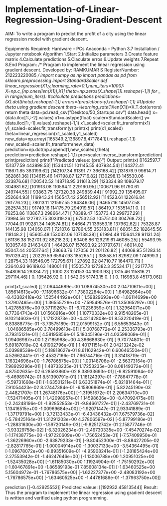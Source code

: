 # Implementation-of-Linear-Regression-Using-Gradient-Descent
AIM:
To write a program to predict the profit of a city using the linear regression model with gradient descent.

Equipments Required:
Hardware – PCs
Anaconda – Python 3.7 Installation / Jupyter notebook
Algorithm
1.Start
2.Initialize parameters
3.Create feature matrix
4.Calculate predictions
5.Claculate erros
6.Update weights
7.Repeat
8.End
Program:
/*
Program to implement the linear regression using gradient descent.
Developed by: RAMKUMAR S
RegisterNumber:  212223220085
*/
import numpy as np
import pandas as pd
from sklearn.preprocessing import StandardScaler
def linear_regression(X1,y,learning_rate=0.1,num_iters=1000):
    X=np.c_[np.ones(len(X1)),X1]
    theta=np.zeros(X.shape[1]).reshape(-1,1)
    for _ in range(num_iters):
        #calculate predictions
        predictions=(X).dot(theta).reshape(-1,1)
        errors=(predictions-y).reshape(-1,1)
        #Update theta using gradient descent
        theta-=learning_rate*(1/len(X1))*X.T.dot(errors)
    return theta
data=pd.read_csv("Desktop/50_Startups.csv")
data.head()
x=(data.iloc[1:,:-2].values)
x1=x.astype(float)
scaler=StandardScaler()
y=(data.iloc[1:,-1].values).reshape(-1,1)
x1_scaled=scaler.fit_transform(x1)
y1_scaled=scaler.fit_transform(y)
print(x)
print(x1_scaled)
theta=linear_regression(x1_scaled,y1_scaled)
new_data=np.array([165349.2,136897.8,471784.1]).reshape(-1,1)
new_scaled=scaler.fit_transform(new_data)
prediction=np.dot(np.append(1,new_scaled),theta)
prediction=prediction.reshape(-1,1)
pre=scaler.inverse_transform(prediction)
print(prediction)
print(f"Predicted valeue: {pre}")
Output:
print(x)
[[162597.7  151377.59 443898.53]
 [153441.51 101145.55 407934.54]
 [144372.41 118671.85 383199.62]
 [142107.34  91391.77 366168.42]
 [131876.9   99814.71 362861.36]
 [134615.46 147198.87 127716.82]
 [130298.13 145530.06 323876.68]
 [120542.52 148718.95 311613.29]
 [123334.88 108679.17 304981.62]
 [101913.08 110594.11 229160.95]
 [100671.96  91790.61 249744.55]
 [ 93863.75 127320.38 249839.44]
 [ 91992.39 135495.07 252664.93]
 [119943.24 156547.42 256512.92]
 [114523.61 122616.84 261776.23]
 [ 78013.11 121597.55 264346.06]
 [ 94657.16 145077.58 282574.31]
 [ 91749.16 114175.79 294919.57]
 [ 86419.7  153514.11      0.  ]
 [ 76253.86 113867.3  298664.47]
 [ 78389.47 153773.43 299737.29]
 [ 73994.56 122782.75 303319.26]
 [ 67532.53 105751.03 304768.73]
 [ 77044.01  99281.34 140574.81]
 [ 64664.71 139553.16 137962.62]
 [ 75328.87 144135.98 134050.07]
 [ 72107.6  127864.55 353183.81]
 [ 66051.52 182645.56 118148.2 ]
 [ 65605.48 153032.06 107138.38]
 [ 61994.48 115641.28  91131.24]
 [ 61136.38 152701.92  88218.23]
 [ 63408.86 129219.61  46085.25]
 [ 55493.95 103057.49 214634.81]
 [ 46426.07 157693.92 210797.67]
 [ 46014.02  85047.44 205517.64]
 [ 28663.76 127056.21 201126.82]
 [ 44069.95  51283.14 197029.42]
 [ 20229.59  65947.93 185265.1 ]
 [ 38558.51  82982.09 174999.3 ]
 [ 28754.33 118546.05 172795.67]
 [ 27892.92  84710.77 164470.71]
 [ 23640.93  96189.63 148001.11]
 [ 15505.73 127382.3   35534.17]
 [ 22177.74 154806.14  28334.72]
 [  1000.23 124153.04   1903.93]
 [  1315.46 115816.21 297114.46]
 [     0.   135426.92      0.  ]
 [   542.05  51743.15      0.  ]
 [     0.   116983.8   45173.06]]


print(x1_scaled)
[[ 2.06444689e+00  1.08674530e+00  2.04710611e+00]
 [ 1.85614613e+00 -7.11896632e-01  1.73802284e+00]
 [ 1.64982664e+00 -8.43382418e-02  1.52544492e+00]
 [ 1.59829693e+00 -1.06114699e+00  1.37907465e+00]
 [ 1.36555729e+00 -7.59549576e-01  1.35065297e+00]
 [ 1.42785876e+00  9.37119267e-01 -6.70236359e-01]
 [ 1.32964071e+00  8.77364743e-01  1.01560916e+00]
 [ 1.10770332e+00  9.91548265e-01  9.10214603e-01]
 [ 1.17122873e+00 -4.42142808e-01  8.53220419e-01]
 [ 6.83888775e-01 -3.73575189e-01  2.01599152e-01]
 [ 6.55653643e-01 -1.04686585e+00  3.78499613e-01]
 [ 5.00768772e-01  2.25336793e-01  3.79315121e-01]
 [ 4.58195856e-01  5.18045196e-01  4.03598069e-01]
 [ 1.09406987e+00  1.27185968e+00  4.36668630e-01]
 [ 9.70774801e-01  5.69187019e-02  4.81902796e-01]
 [ 1.40171151e-01  2.04213242e-02  5.03988539e-01]
 [ 5.18818627e-01  8.61162942e-01  6.60646550e-01]
 [ 4.52662441e-01 -2.45327166e-01  7.66744716e-01]
 [ 3.31418719e-01  1.16324696e+00 -1.76786575e+00]
 [ 1.00148706e-01 -2.56373164e-01  7.98929296e-01]
 [ 1.48733235e-01  1.17253235e+00  8.08149372e-01]
 [ 4.87502635e-02  6.28593860e-02  8.38933693e-01]
 [-9.82591094e-02 -5.46989742e-01  8.51390791e-01]
 [ 1.18124397e-01 -7.78647778e-01 -5.59731668e-01]
 [-1.63501211e-01  6.63351874e-01 -5.82181464e-01]
 [ 7.91054423e-02  8.27447384e-01 -6.15806869e-01]
 [ 5.82245190e-03  2.44821707e-01  1.26748176e+00]
 [-1.31951672e-01  2.20634710e+00 -7.52471405e-01]
 [-1.42098957e-01  1.14598636e+00 -8.47092475e-01]
 [-2.24248196e-01 -1.92852853e-01 -9.84661727e-01]
 [-2.43769731e-01  1.13416515e+00 -1.00969684e+00]
 [-1.92071447e-01  2.93341889e-01 -1.37179791e+00]
 [-3.72133433e-01 -6.43436432e-01  7.67579736e-02]
 [-5.78425164e-01  1.31291203e+00  4.37806597e-02]
 [-5.87799186e-01 -1.28831630e+00 -1.59720149e-03]
 [-9.82512742e-01  2.15877746e-01 -3.93329758e-02]
 [-6.32026234e-01 -2.49730335e+00 -7.45470274e-02]
 [-1.17438775e+00 -1.97220609e+00 -1.75652453e-01]
 [-7.57409950e-01 -1.36226960e+00 -2.63879233e-01]
 [-9.80452300e-01 -8.88427205e-02 -2.82817765e-01]
 [-1.00004914e+00 -1.30037133e+00 -3.54364495e-01]
 [-1.09678072e+00 -8.89351609e-01 -4.95908241e-01]
 [-1.28185424e+00  2.27553942e-01 -1.46247646e+00]
 [-1.13006788e+00  1.20951025e+00 -1.52435028e+00]
 [-1.61185030e+00  1.11924904e-01 -1.75150292e+00]
 [-1.60467891e+00 -1.86589193e-01  7.85608134e-01]
 [-1.63460525e+00  5.15604972e-01 -1.76786575e+00]
 [-1.62227377e+00 -2.48083192e+00 -1.76786575e+00]
 [-1.63460525e+00 -1.44781686e-01 -1.37963750e+00]]

prediction
[[-0.42925552]]
Predicted valeue: [[192932.45813544]]
Result:
Thus the program to implement the linear regression using gradient descent is written and verified using python programming.
